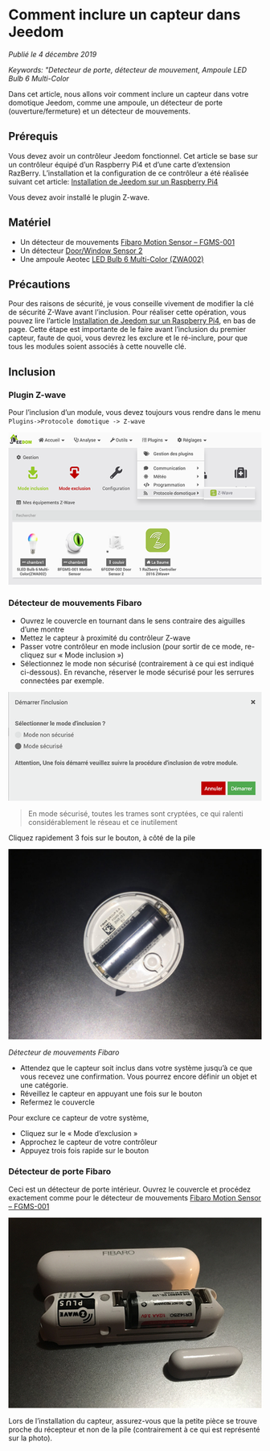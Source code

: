 # Comment inclure un capteur dans Jeedom

*Publié le 4 décembre 2019*

*Keywords: "Detecteur de porte, détecteur de mouvement, Ampoule LED Bulb 6 Multi-Color*

Dans cet article, nous allons voir comment inclure un capteur dans votre domotique Jeedom, comme une ampoule, un détecteur de porte (ouverture/fermeture) et un détecteur de mouvements.

## Prérequis
Vous devez avoir un contrôleur Jeedom fonctionnel. Cet article se base sur un contrôleur équipé d’un Raspberry Pi4 et d’une carte d’extension RazBerry. L’installation et la configuration de ce contrôleur a été réalisée suivant cet article: [Installation de Jeedom sur un Raspberry Pi4](../installation-jeedom)

Vous devez avoir installé le plugin Z-wave.

## Matériel

* Un détecteur de mouvements [Fibaro Motion Sensor – FGMS-001](https://jeedom.github.io/documentation/zwave/fr_FR/fibaro.fgms001_-_Motion)
* Un détecteur [Door/Window Sensor 2](https://manuals.fibaro.com/fr/door-window-sensor-2/)
* Une ampoule Aeotec [LED Bulb 6 Multi-Color (ZWA002)](https://aeotec.com/z-wave-led-lightbulb/)

## Précautions

Pour des raisons de sécurité, je vous conseille vivement de modifier la clé de sécurité Z-Wave avant l’inclusion. Pour réaliser cette opération, vous pouvez lire l’article [Installation de Jeedom sur un Raspberry Pi4](../installation-jeedom#modification-de-clé-de-sécurité), en bas de page. Cette étape est importante de le faire avant l’inclusion du premier capteur, faute de quoi, vous devrez les exclure et le ré-inclure, pour que tous les modules soient associés à cette nouvelle clé.

## Inclusion
### Plugin Z-wave

Pour l’inclusion d’un module, vous devez toujours vous rendre dans le menu `Plugins->Protocole domotique -> Z-wave`

![Plugin Z-wave](Assets/images/jeedom-zwave-include-module.png "Plugin Z-wave")

### Détecteur de mouvements Fibaro

* Ouvrez le couvercle en tournant dans le sens contraire des aiguilles d’une montre
* Mettez le capteur à proximité du contrôleur Z-wave
* Passer votre contrôleur en mode inclusion (pour sortir de ce mode, re-cliquez sur « Mode inclusion »)
* Sélectionnez le mode non sécurisé (contrairement à ce qui est indiqué ci-dessous). En revanche, réserver le mode sécurisé pour les serrures connectées par exemple.

![Inclusion](Assets/images/jeedom-inclusion-securise.png "Inclusion")

> En mode sécurisé, toutes les trames sont cryptées, ce qui ralenti considérablement le réseau et ce inutilement

Cliquez rapidement 3 fois sur le bouton, à côté de la pile

![mouvements Fibaro](Assets/images/jeedom-inclusion-motion-1024x768-1.jpg "mouvements Fibaro")

*Détecteur de mouvements Fibaro*

* Attendez que le capteur soit inclus dans votre système jusqu’à ce que vous recevez une confirmation. Vous pourrez encore définir un objet et une catégorie.
* Réveillez le capteur en appuyant une fois sur le bouton
* Refermez le couvercle

Pour exclure ce capteur de votre système,

* Cliquez sur le « Mode d’exclusion »
* Approchez le capteur de votre contrôleur
* Appuyez trois fois rapide sur le bouton

### Détecteur de porte Fibaro

Ceci est un détecteur de porte intérieur. Ouvrez le couvercle et procédez exactement comme pour le détecteur de mouvements [Fibaro Motion Sensor – FGMS-001](https://jeedom.github.io/documentation/zwave/fr_FR/fibaro.fgms001_-_Motion)

![Détecteur de porte Fibaro](Assets/images/jeedom-inclusion-door.jpg "Détecteur de porte Fibaro")

Lors de l’installation du capteur, assurez-vous que la petite pièce se trouve proche du récepteur et non de la pile (contrairement à ce qui est représenté sur la photo).

